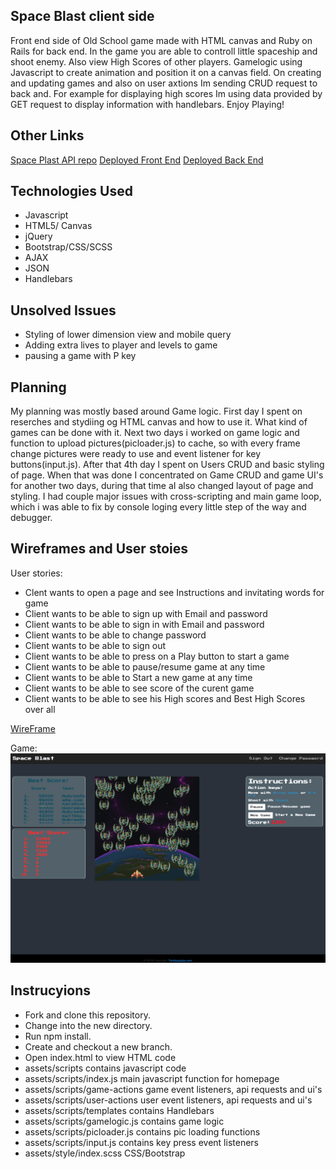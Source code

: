 ## Space Blast client side
Front end side of Old School game made with HTML canvas and Ruby on Rails for
back end. In the game you are able to controll little spaceship and shoot enemy.
Also view High Scores of other players. Gamelogic using Javascript to create
animation and position it on a canvas field. On creating and updating games and
also on user axtions Im sending CRUD request to back and. For example for
displaying high scores Im using data provided by GET request to display
information with handlebars. Enjoy Playing!

## Other Links
[Space Plast API repo](https://github.com/TimA89/Capstone_game_api)
[Deployed Front End](http://timabuladze.com/Capstone_game_client/)
[Deployed Back End](https://capstone-game.herokuapp.com/)

## Technologies Used
- Javascript
- HTML5/ Canvas
- jQuery
- Bootstrap/CSS/SCSS
- AJAX
- JSON
- Handlebars

## Unsolved Issues
- Styling of lower dimension view and mobile query
- Adding extra lives to player and levels to game
- pausing a game with P key

## Planning
My planning was mostly based around Game logic. First day I spent on reserches and stydiing og HTML canvas and how to use it. What kind of games can be done with it. Next two days i worked on game logic and function to upload pictures(picloader.js) to cache, so with every frame change pictures were ready to use and event listener for key buttons(input.js). After that 4th day I spent on Users CRUD and basic styling of page. When that was done I concentrated on Game CRUD and game UI's for another two days, during that time aI also changed layout of page and styling. I had couple major issues with cross-scripting and main game loop, which i was able to fix by console loging every little step of the way and debugger.

## Wireframes and User stoies
User stories:
- Clent wants to open a page and see Instructions and invitating words for game
- Client wants to be able to sign up with Email and password
- Client wants to be able to sign in with Email and password
- Client wants to be able to change password
- Client wants to be able to sign out
- Client wants to be able to press on a Play button to start a game
- Client wants to be able to pause/resume game at any time
- Client wants to be able to Start a new game at any time
- Client wants to be able to see score of the curent game
- Client wants to be able to see his High scores and Best High Scores over all

[WireFrame](https://imgur.com/VqL8qdp)

Game:
<img src="img/SpaceBlast.png">

## Instrucyions
- Fork and clone this repository.
- Change into the new directory.
- Run npm install.
- Create and checkout a new branch.
- Open index.html to view HTML code
- assets/scripts contains javascript code
- assets/scripts/index.js main javascript function for homepage
- assets/scripts/game-actions game event listeners, api requests and ui's
- assets/scripts/user-actions user event listeners, api requests and ui's
- assets/scripts/templates contains Handlebars
- assets/scripts/gamelogic.js contains game logic
- assets/scripts/picloader.js contains pic loading functions
- assets/scripts/input.js contains key press event listeners
- assets/style/index.scss CSS/Bootstrap
